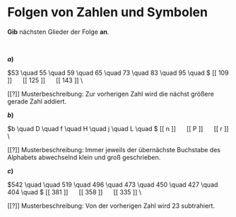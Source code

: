 <!--
version:  0.0.1

language: de

@style
input {
    text-align: center;
}

.flex-container {
    display: flex;
    flex-wrap: wrap;
    align-items: stretch;
    gap: 20px;
}

.flex-child {
    flex: 1;
    min-width: 350px;
    margin-right: 20px;
}

@media (max-width: 400px) {
    .flex-child {
        flex: 100%;
        margin-right: 0;
    }
}
@end

formula: \carry   \textcolor{red}{\scriptsize #1}
formula: \digit   \rlap{\carry{#1}}\phantom{#2}#2
formula: \permil  \text{‰}

import: https://raw.githubusercontent.com/LiaTemplates/Tikz-Jax/main/README.md

script: https://cdn.jsdelivr.net/gh/LiaTemplates/Tikz-Jax@main/dist/index.js


tags: Folgen, mittel, normal, Angeben

comment: Welche Zahl, welches Symbol kommt als nächstes?

author: Martin Lommatzsch

-->




# Folgen von Zahlen und Symbolen

**Gib** nächsten Glieder der Folge **an**.



<br>



<section class="flex-container">

<div class="flex-child">

__$a)\;\;$__

$53 \quad 55 \quad 59 \quad 65 \quad 73 \quad 83 \quad 95 \quad $ [[ 109 ]] $\quad$ [[ 125 ]] $\quad$ [[ 143 ]] \

[[?]] Musterbeschreibung: Zur vorherigen Zahl wird die nächst größere gerade Zahl addiert.

</div>


<div class="flex-child">

__$b)\;\;$__

$b \quad D \quad f \quad H \quad j \quad L \quad $ [[ n ]] $\quad$ [[ P ]] $\quad$ [[ r ]] \

[[?]] Musterbeschreibung: Immer jeweils der übernächste Buchstabe des Alphabets abwechselnd klein und groß geschrieben.

</div>


<div class="flex-child">

__$c)\;\;$__

$542 \quad  \quad 519 \quad 496 \quad 473 \quad 450 \quad 427 \quad 404 \quad $ [[ 381 ]] $\quad$ [[ 358 ]] $\quad$ [[ 335 ]] \

[[?]] Musterbeschreibung: Von der vorherigen Zahl wird $23$ subtrahiert.

</div>

</section>

<br>
<br>
<br>
<br>